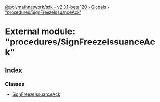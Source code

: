 [@polymathnetwork/sdk - v2.0.1-beta.120](../README.md) › [Globals](../globals.md) › ["procedures/SignFreezeIssuanceAck"](_procedures_signfreezeissuanceack_.md)

# External module: "procedures/SignFreezeIssuanceAck"

## Index

### Classes

- [SignFreezeIssuanceAck](../classes/_procedures_signfreezeissuanceack_.signfreezeissuanceack.md)
